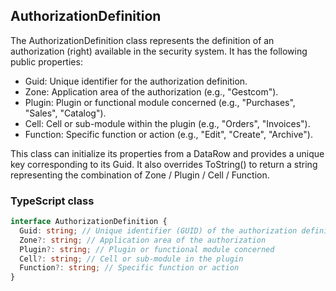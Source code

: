 ﻿## AuthorizationDefinition

The AuthorizationDefinition class represents the definition of an authorization (right) available in the security system. It has the following public properties:

- Guid: Unique identifier for the authorization definition.
- Zone: Application area of the authorization (e.g., "Gestcom").
- Plugin: Plugin or functional module concerned (e.g., "Purchases", "Sales", "Catalog").
- Cell: Cell or sub-module within the plugin (e.g., "Orders", "Invoices").
- Function: Specific function or action (e.g., "Edit", "Create", "Archive").

This class can initialize its properties from a DataRow and provides a unique key corresponding to its Guid. It also overrides ToString() to return a string representing the combination of Zone / Plugin / Cell / Function.

### TypeScript class
```typescript
interface AuthorizationDefinition {
  Guid: string; // Unique identifier (GUID) of the authorization definition
  Zone?: string; // Application area of the authorization
  Plugin?: string; // Plugin or functional module concerned
  Cell?: string; // Cell or sub-module in the plugin
  Function?: string; // Specific function or action
}
```